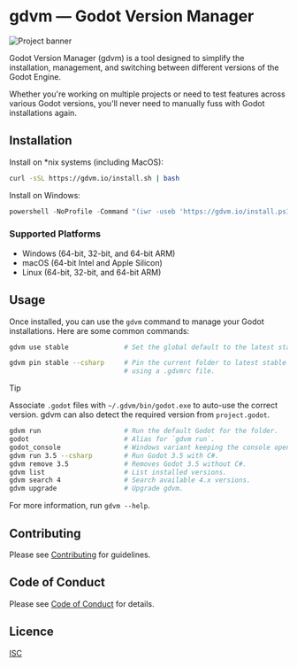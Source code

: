 # gdvm — Godot Version Manager

![Project banner](https://gdvm.io/gdvm-banner.png)

Godot Version Manager (gdvm) is a tool designed to simplify the installation, management, and switching between different versions of the Godot Engine.

Whether you're working on multiple projects or need to test features across various Godot versions, you'll never need to manually fuss with Godot installations again.

## Installation

Install on \*nix systems (including MacOS):

```bash
curl -sSL https://gdvm.io/install.sh | bash
```

Install on Windows:

```powershell
powershell -NoProfile -Command "(iwr -useb 'https://gdvm.io/install.ps1.txt').Content | iex"
```

### Supported Platforms

- Windows (64-bit, 32-bit, and 64-bit ARM)
- macOS (64-bit Intel and Apple Silicon)
- Linux (64-bit, 32-bit, and 64-bit ARM)

## Usage

Once installed, you can use the `gdvm` command to manage your Godot installations. Here are some common commands:

```bash
gdvm use stable              # Set the global default to the latest stable.

gdvm pin stable --csharp     # Pin the current folder to latest stable with C#,
                             # using a .gdvmrc file.
```

> [!TIP]
> Associate `.godot` files with `~/.gdvm/bin/godot.exe` to auto-use the correct version. gdvm can also detect the required version from `project.godot`.

```bash
gdvm run                     # Run the default Godot for the folder.
godot                        # Alias for `gdvm run`.
godot_console                # Windows variant keeping the console open.
gdvm run 3.5 --csharp        # Run Godot 3.5 with C#.
gdvm remove 3.5              # Removes Godot 3.5 without C#.
gdvm list                    # List installed versions.
gdvm search 4                # Search available 4.x versions.
gdvm upgrade                 # Upgrade gdvm.
```

For more information, run `gdvm --help`.

## Contributing

Please see [Contributing](CONTRIBUTING.md) for guidelines.

## Code of Conduct

Please see [Code of Conduct](CODE_OF_CONDUCT.md) for details.

## Licence

[ISC](LICENCE)
